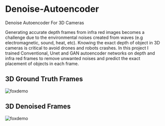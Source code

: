 # Denoise-Autoencoder
Denoise Autoencoder For 3D Cameras

Generating accurate depth frames from infra red images becomes a challenge due to the environmental noises created from waves (e.g electromagnetic, sound, heat, etc).
Knowing the exact depth of object in 3D cameras is critical to avoid drones and robots crashes.
In this project I trained Conventional, Unet and GAN autoencoder networks on depth and infra red frames to remove unwanted noises and predict the exact placement of objects in each frame.

## 3D Ground Truth Frames

![foxdemo](https://github.com/nohayassin/RealSense-ML/blob/master/3D%20pure%20-%20100%20epochs%20-%20strides%20200%20-%20erosion%202%20-%20Binary%20-%20NO%20IR.gif)

## 3D Denoised Frames

![foxdemo](https://github.com/nohayassin/RealSense-ML/blob/master/3D%20denoised-%20100%20epochs%20-%20strides%20200%20-%20erosion%202%20-%20Binary%20-%20NO%20IR.gif)
